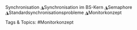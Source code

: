Synchronisation
◮Synchronisation im BS-Kern
◮Semaphore
◮Standardsynchronisationsprobleme
◮Monitorkonzept

   Tags & Topics:
   #Monitorkonzept